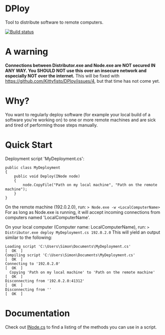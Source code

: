 # DPloy
Tool to distribute software to remote computers.

[![Build status](https://ci.appveyor.com/api/projects/status/yoam7e1xc7fm3j2r?svg=true)](https://ci.appveyor.com/project/Kittyfisto/dploy)

# A warning

**Connections between Distributor.exe and Node.exe are NOT secured IN ANY WAY. You SHOULD NOT use this over an insecure network and especially NOT over the internet.** This will be fixed with https://github.com/Kittyfisto/DPloy/issues/4, but that time has not come yet.

# Why?

You want to regularly deploy software (for example your local build of a software you're working on) to one or more remote machines and are sick and tired of performing those steps manually.

# Quick Start
Deployment script 'MyDeployment.cs':
```
public class MyDeployment
{
    public void Deploy(INode node)
    {
        node.CopyFile("Path on my local machine", "Path on the remote machine");
    }
}
```

On the remote machine (192.0.2.0), run: `> Node.exe -w <LocalComputerName>`
For as long as Node.exe is running, it will accept incoming connections from computers named 'LocalComputerName'.

On your local computer (Computer name: LocalComputerName), run: `> Distributor.exe deploy MyDeployment.cs 192.0.2.0`
This will yield an output similar to the following:

```
Loading script 'C:\Users\Simon\Documents\MyDeployment.cs'               [  OK  ] 
Compiling script 'C:\Users\Simon\Documents\MyDeployment.cs'             [  OK  ] 
Connecting to '192.0.2.0'                                               [  OK  ] 
  Copying 'Path on my local machine' to 'Path on the remote machine'    [  OK  ] 
Disconnecting from '192.0.2.0:41312'                                    [  OK  ] 
Disconnecting from ''                                                   [  OK  ] 
```

# Documentation

Check out [INode.cs](DPloy.Core/PublicApi/INode.cs) to find a listing of the methods you can use in a script.

